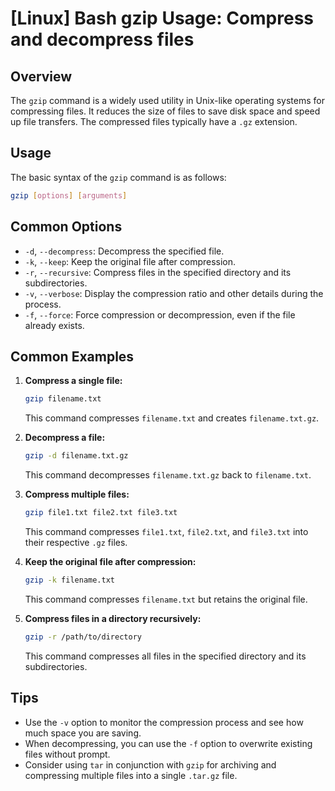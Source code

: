 # [Linux] Bash gzip Usage: Compress and decompress files

## Overview
The `gzip` command is a widely used utility in Unix-like operating systems for compressing files. It reduces the size of files to save disk space and speed up file transfers. The compressed files typically have a `.gz` extension.

## Usage
The basic syntax of the `gzip` command is as follows:

```bash
gzip [options] [arguments]
```

## Common Options
- `-d`, `--decompress`: Decompress the specified file.
- `-k`, `--keep`: Keep the original file after compression.
- `-r`, `--recursive`: Compress files in the specified directory and its subdirectories.
- `-v`, `--verbose`: Display the compression ratio and other details during the process.
- `-f`, `--force`: Force compression or decompression, even if the file already exists.

## Common Examples
1. **Compress a single file:**
   ```bash
   gzip filename.txt
   ```
   This command compresses `filename.txt` and creates `filename.txt.gz`.

2. **Decompress a file:**
   ```bash
   gzip -d filename.txt.gz
   ```
   This command decompresses `filename.txt.gz` back to `filename.txt`.

3. **Compress multiple files:**
   ```bash
   gzip file1.txt file2.txt file3.txt
   ```
   This command compresses `file1.txt`, `file2.txt`, and `file3.txt` into their respective `.gz` files.

4. **Keep the original file after compression:**
   ```bash
   gzip -k filename.txt
   ```
   This command compresses `filename.txt` but retains the original file.

5. **Compress files in a directory recursively:**
   ```bash
   gzip -r /path/to/directory
   ```
   This command compresses all files in the specified directory and its subdirectories.

## Tips
- Use the `-v` option to monitor the compression process and see how much space you are saving.
- When decompressing, you can use the `-f` option to overwrite existing files without prompt.
- Consider using `tar` in conjunction with `gzip` for archiving and compressing multiple files into a single `.tar.gz` file.